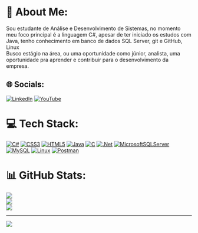 # 💫 About Me:
Sou estudante de Análise e Desenvolvimento de Sistemas, no momento meu foco principal é a linguagem C#, apesar de ter iniciado os estudos com Java, tenho conhecimento em banco de dados SQL Server, git e GitHub, Linux<br>Busco estágio na área, ou uma oportunidade como júnior, analista, uma oportunidade pra aprender e contribuir para o desenvolvimento da empresa.


## 🌐 Socials:
[![LinkedIn](https://img.shields.io/badge/LinkedIn-%230077B5.svg?logo=linkedin&logoColor=white)](https://linkedin.com/in/andre-silva366/)
[![YouTube](https://img.shields.io/badge/YouTube-%23FF0000.svg?logo=YouTube&logoColor=white)](https://www.youtube.com/@UniversoByte)
# 💻 Tech Stack:
[![C#](https://img.shields.io/badge/c%23-%23239120.svg?style=plastic&logo=c-sharp&logoColor=white)](https://learn.microsoft.com/pt-br/dotnet/csharp/) 
[![CSS3](https://img.shields.io/badge/css3-%231572B6.svg?style=plastic&logo=css3&logoColor=white)](https://www.w3schools.com/Css/) 
[![HTML5](https://img.shields.io/badge/html5-%23E34F26.svg?style=plastic&logo=html5&logoColor=white)](https://www.w3schools.com/html/) 
[![Java](https://img.shields.io/badge/java-%23ED8B00.svg?style=plastic&logo=java&logoColor=white)](https://www.java.com/pt-BR/) 
[![C](https://img.shields.io/badge/c-%2300599C.svg?style=plastic&logo=c&logoColor=white)](https://learn.microsoft.com/pt-br/cpp/c-language/?view=msvc-170) 
[![.Net](https://img.shields.io/badge/.NET-5C2D91?style=plastic&logo=.net&logoColor=white)](https://dotnet.microsoft.com/pt-br/) 
[![MicrosoftSQLServer](https://img.shields.io/badge/Microsoft%20SQL%20Sever-CC2927?style=plastic&logo=microsoft%20sql%20server&logoColor=white)](https://www.microsoft.com/pt-br/sql-server/sql-server-downloads)
[![MySQL](https://img.shields.io/badge/mysql-%2300f.svg?style=plastic&logo=mysql&logoColor=white)](https://www.mysql.com/) 
[![Linux](https://img.shields.io/badge/Linux-%23ED8B00.svg?style=plastic&logo=ubuntu&logoColor=white)](https://ubuntu.com/)
[![Postman](https://img.shields.io/badge/Postman-FF6C37?style=plastic&logo=postman&logoColor=white)](https://www.postman.com/)
# 📊 GitHub Stats:
![](https://github-readme-stats.vercel.app/api?username=andrejava2022&theme=dark&hide_border=true&include_all_commits=false&count_private=false)<br/>
![](https://github-readme-streak-stats.herokuapp.com/?user=andrejava2022&theme=dark&hide_border=false)<br/>
![](https://github-readme-stats.vercel.app/api/top-langs/?username=andrejava2022&theme=dark&hide_border=false&include_all_commits=false&count_private=false&layout=compact)

---
[![](https://visitcount.itsvg.in/api?id=andrejava2022&icon=0&color=0)](https://visitcount.itsvg.in)

